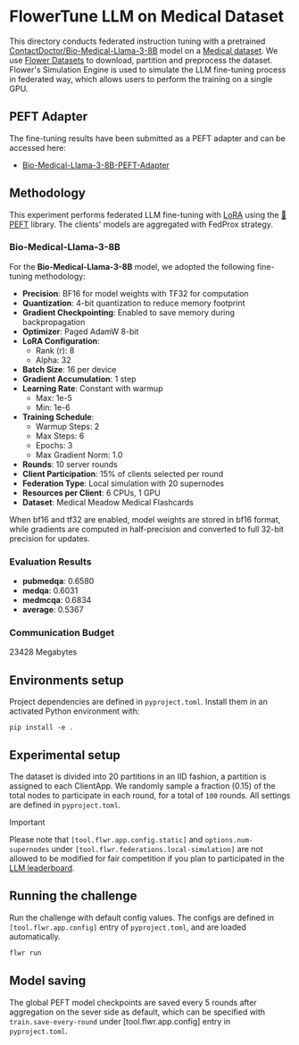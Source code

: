 # FlowerTune LLM on Medical Dataset

This directory conducts federated instruction tuning with a pretrained [ContactDoctor/Bio-Medical-Llama-3-8B](https://huggingface.co/ContactDoctor/Bio-Medical-Llama-3-8B) model on a [Medical dataset](https://huggingface.co/datasets/medalpaca/medical_meadow_medical_flashcards).
We use [Flower Datasets](https://flower.dev/docs/datasets/) to download, partition and preprocess the dataset.
Flower's Simulation Engine is used to simulate the LLM fine-tuning process in federated way,
which allows users to perform the training on a single GPU.

## PEFT Adapter

The fine-tuning results have been submitted as a PEFT adapter and can be accessed here:

- [Bio-Medical-Llama-3-8B-PEFT-Adapter](https://github.com/h-jia/BimedLLama/tree/main/flowertune-eval-medical/peft-adapter)

## Methodology

This experiment performs federated LLM fine-tuning with [LoRA](https://arxiv.org/pdf/2106.09685) using the [🤗PEFT](https://huggingface.co/docs/peft/en/index) library.
The clients' models are aggregated with FedProx strategy.

### Bio-Medical-Llama-3-8B

For the **Bio-Medical-Llama-3-8B** model, we adopted the following fine-tuning methodology:

- **Precision**: BF16 for model weights with TF32 for computation
- **Quantization**: 4-bit quantization to reduce memory footprint
- **Gradient Checkpointing**: Enabled to save memory during backpropagation
- **Optimizer**: Paged AdamW 8-bit
- **LoRA Configuration**:
  - Rank (r): 8
  - Alpha: 32
- **Batch Size**: 16 per device
- **Gradient Accumulation**: 1 step
- **Learning Rate**: Constant with warmup
  - Max: 1e-5
  - Min: 1e-6
- **Training Schedule**:
  - Warmup Steps: 2
  - Max Steps: 6
  - Epochs: 3
  - Max Gradient Norm: 1.0
- **Rounds**: 10 server rounds
- **Client Participation**: 15% of clients selected per round
- **Federation Type**: Local simulation with 20 supernodes
- **Resources per Client**: 6 CPUs, 1 GPU
- **Dataset**: Medical Meadow Medical Flashcards

When bf16 and tf32 are enabled, model weights are stored in bf16 format, while gradients are computed in half-precision and converted to full 32-bit precision for updates.

### Evaluation Results

- **pubmedqa**: 0.6580
- **medqa**: 0.6031
- **medmcqa**: 0.6834
- **average**: 0.5367

### Communication Budget

23428 Megabytes

## Environments setup

Project dependencies are defined in `pyproject.toml`. Install them in an activated Python environment with:

```shell
pip install -e .
```

## Experimental setup

The dataset is divided into 20 partitions in an IID fashion, a partition is assigned to each ClientApp.
We randomly sample a fraction (0.15) of the total nodes to participate in each round, for a total of `100` rounds.
All settings are defined in `pyproject.toml`.

> [!IMPORTANT]
> Please note that `[tool.flwr.app.config.static]` and `options.num-supernodes` under `[tool.flwr.federations.local-simulation]` are not allowed to be modified for fair competition if you plan to participated in the [LLM leaderboard](https://flower.ai/benchmarks/llm-leaderboard).


## Running the challenge

Run the challenge with default config values.
The configs are defined in `[tool.flwr.app.config]` entry of `pyproject.toml`, and are loaded automatically.

```bash
flwr run
```

## Model saving

The global PEFT model checkpoints are saved every 5 rounds after aggregation on the sever side as default, which can be specified with `train.save-every-round` under [tool.flwr.app.config] entry in `pyproject.toml`.